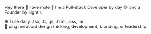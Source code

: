 Hey there 👋 have mate 🧉
I'm a Full-Stack Developer by day ☼ and a Founder by night ☾

⚙️ I use daily: .tsx, .ts, .js, .html, .css, .ai   
💬 ping me about design thinking, development, branding, or leadership

